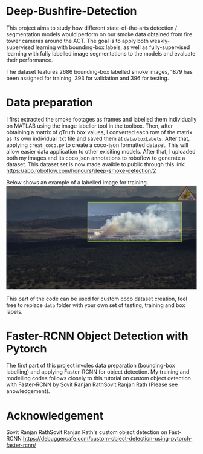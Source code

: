 # Deep-Bushfire-Detection
This project aims to study how different state-of-the-arts detection / segmentation models would perform on our smoke data obtained from fire tower cameras around the ACT. The goal is to apply both weakly-supervised learning with bounding-box labels, as well as fully-supervised learning with fully labelled image segmentations to the models and evaluate their performance. 

The dataset features 2686 bounding-box labelled smoke images, 1879 has been assigned for training, 393 for validation and 396 for testing.

# Data preparation
I first extracted the smoke footages as frames and labelled them individually on MATLAB using the image labeller tool in the toolbox. Then, after obtaining a matrix of gTruth box values, I converted each row of the matrix as its own individual .txt file and saved them at `data/boxLabels`. After that, applying `creat_coco.py` to create a coco-json formatted dataset. This will allow easier data application to other exisiting models. After that, I uploaded both my images and its coco json annotations to roboflow to generate a dataset. This dataset set is now made avaible to public through this link: https://app.roboflow.com/honours/deep-smoke-detection/2 

Below shows an example of a labelled image for training.
![Alt text](example2.png)

This part of the code can be used for custom coco dataset creation, feel free to replace `data` folder with your own set of testing, training and box labels. 

# Faster-RCNN Object Detection with Pytorch
The first part of this project involes data preparation (bounding-box labelling) and applying Faster-RCNN for object detection. My training and modelling codes follows closely to this tutorial on custom object detection with Faster-RCNN by Sovit Ranjan RathSovit Ranjan Rath (Please see anowledgement).

# Acknowledgement
Sovit Ranjan RathSovit Ranjan Rath's custom object detection on Fast-RCNN https://debuggercafe.com/custom-object-detection-using-pytorch-faster-rcnn/
